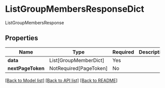 # ListGroupMembersResponseDict

ListGroupMembersResponse

## Properties
| Name | Type | Required | Description |
| ------------ | ------------- | ------------- | ------------- |
**data** | List[GroupMemberDict] | Yes |  |
**nextPageToken** | NotRequired[PageToken] | No |  |


[[Back to Model list]](../../README.md#documentation-for-models) [[Back to API list]](../../README.md#documentation-for-api-endpoints) [[Back to README]](../../README.md)
